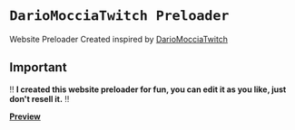 #  `DarioMocciaTwitch Preloader`
Website Preloader Created inspired by [DarioMocciaTwitch](https://www.twitch.tv/dariomocciatwitch)<br />

## Important
:bangbang: **I created this website preloader for fun, you can edit it as you like, just don't resell it.** :bangbang:

__[Preview](https://uwugino.altervista.org/)__
